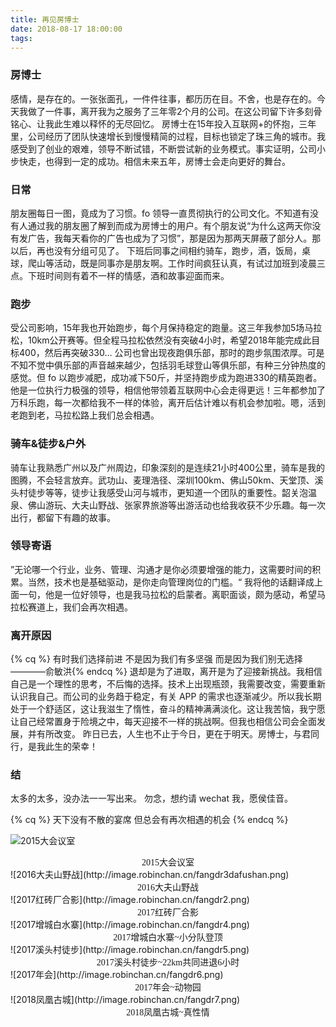 ```yaml
---
title: 再见房博士
date: 2018-08-17 18:00:00
tags: 
---
```

### 房博士
感情，是存在的。一张张面孔，一件件往事，都历历在目。不舍，也是存在的。今天我做了一件事，离开我为之服务了三年零2个月的公司。在这公司留下许多刻骨铭心、让我此生难以释怀的无尽回忆。
房博士在15年投入互联网+的怀抱，三年里，公司经历了团队快速增长到慢慢精简的过程，目标也锁定了珠三角的城市。我感受到了创业的艰难，领导不断试错，不断尝试新的业务模式。事实证明，公司小步快走，也得到一定的成功。相信未来五年，房博士会走向更好的舞台。
<!-- more -->
### 日常
朋友圈每日一图，竟成为了习惯。fo 领导一直贯彻执行的公司文化。不知道有没有人通过我的朋友圈了解到而成为房博士的用户。有个朋友说“为什么这两天你没有发广告，我每天看你的广告也成为了习惯”，那是因为那两天屏蔽了部分人。那以后，再也没有分组可见了。
下班后同事之间相约骑车，跑步，酒，饭局，桌球，爬山等活动，既是同事亦是朋友啊。工作时间疯狂认真，有试过加班到凌晨三点。下班时间则有着不一样的情感，酒和故事迎面而来。
### 跑步
受公司影响，15年我也开始跑步，每个月保持稳定的跑量。这三年我参加5场马拉松，10km公开赛等。但全程马拉松依然没有突破4小时，希望2018年能完成此目标400，然后再突破330…
公司也曾出现夜跑俱乐部，那时的跑步氛围浓厚。可是不知不觉中俱乐部的声音越来越少，包括羽毛球登山等俱乐部，有种三分钟热度的感觉。但 fo 以跑步减肥，成功减下50斤，并坚持跑步成为跑进330的精英跑者。他是一位执行力极强的领导，相信他带领着互联网中心会走得更远！三年都参加了万科乐跑，每一次都给我不一样的体验，离开后估计难以有机会参加啦。嗯，活到老跑到老，马拉松路上我们总会相遇。
### 骑车&徒步&户外
骑车让我熟悉广州以及广州周边，印象深刻的是连续21小时400公里，骑车是我的图腾，不会轻言放弃。武功山、麦理浩径、深圳100km、佛山50km、天堂顶、溪头村徒步等等，徒步让我感受山河与城市，更知道一个团队的重要性。韶关泡温泉、佛山游玩、大夫山野战、张家界旅游等出游活动也给我收获不少乐趣。每一次出行，都留下有趣的故事。
### 领导寄语
”无论哪一个行业，业务、管理、沟通才是你必须要增强的能力，这需要时间的积累。当然，技术也是基础驱动，是你走向管理岗位的门槛。“ 
我将他的话翻译成上面一句，他是一位好领导，也是我马拉松的启蒙者。离职面谈，颇为感动，希望马拉松赛道上，我们会再次相遇。
### 离开原因
{% cq %} 有时我们选择前进
不是因为我们有多坚强
而是因为我们别无选择 
————俞敏洪{% endcq %}
退却是为了进取，离开是为了迎接新挑战。我相信自己是一个理性的思考，不后悔的选择。技术上出现瓶颈，我需要改变，需要重新认识我自己。而公司的业务趋于稳定，有关 APP 的需求也逐渐减少。所以我长期处于一个舒适区，这让我滋生了惰性，奋斗的精神满满淡化。这让我苦恼，我宁愿让自己经常置身于险境之中，每天迎接不一样的挑战啊。但我也相信公司会全面发展，并有所改变。
昨日已去，人生也不止于今日，更在于明天。房博士，与君同行，是我此生的荣幸！
### 结
太多的太多，没办法一一写出来。
勿念，想约请 wechat 我，愿侯佳音。

{% cq %} 天下没有不散的宴席
但总会有再次相遇的机会 {% endcq %}

![2015大会议室](http://image.robinchan.cn/fangdr1.png)
<div style=" text-align:center;font-family:times;color:gery">2015大会议室</div>
![2016大夫山野战](http://image.robinchan.cn/fangdr3dafushan.png)
<div style=" text-align:center;font-family:times;color:gery">2016大夫山野战</div>
![2017红砖厂合影](http://image.robinchan.cn/fangdr2.png)
<div style=" text-align:center;font-family:times;color:gery">2017红砖厂合影</div>
![2017增城白水寨](http://image.robinchan.cn/fangdr4.png)
<div style=" text-align:center;font-family:times;color:gery">2017增城白水寨~小分队登顶</div>
![2017溪头村徒步](http://image.robinchan.cn/fangdr5.png)
<div style=" text-align:center;font-family:times;color:gery">2017溪头村徒步~22km共同进退6小时</div>
![2017年会](http://image.robinchan.cn/fangdr6.png)
<div style=" text-align:center;font-family:times;color:gery">2017年会~动物园</div>
![2018凤凰古城](http://image.robinchan.cn/fangdr7.png)
<div style=" text-align:center;font-family:times;color:gery">2018凤凰古城~真性情</div>
<video id="video" controls="controls" preload="none" height=100% width=100% poster="http://image.robinchan.cn/fangdr8.mp4">
<div style=" text-align:center;font-family:times;color:gery">2017合照</div>

